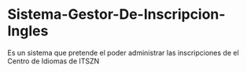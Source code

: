 # Sistema-Gestor-De-Inscripcion-Ingles
Es un sistema que pretende el poder administrar las inscripciones de el Centro de Idiomas de ITSZN 

